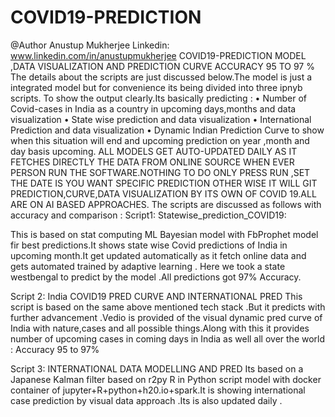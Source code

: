 # COVID19-PREDICTION
@Author Anustup Mukherjee 
Linkedin: www.linkedin.com/in/anustupmukherjee 
COVID19-PREDICTION MODEL ,DATA VISUALIZATION AND PREDICTION CURVE 
                                                            ACCURACY 95 TO 97 %  
The details about the scripts are just discussed below.The model is just a integrated model but for convenience its being divided into three ipnyb scripts. To show the output clearly.Its basically predicting : • Number of Covid-cases in India as a country in upcoming days,months and data visualization • State wise prediction and data visualization • International Prediction and data visualization • Dynamic Indian Prediction Curve to show when this situation will end and upcoming prediction on year ,month and day basis upcoming. 
ALL MODELS GET AUTO-UPDATED DAILY AS IT FETCHES DIRECTLY THE DATA FROM ONLINE SOURCE WHEN EVER PERSON RUN THE SOFTWARE.NOTHING TO DO ONLY PRESS RUN ,SET THE DATE IS YOU WANT SPECIFIC PREDICTION OTHER WISE IT WILL GIT PREDICTION,CURVE,DATA VISUALIZATION BY ITS OWN OF COVID 19.ALL ARE ON AI BASED APPROACHES. 
The scripts are discussed as follows with accuracy and comparison : 
Script1: Statewise_prediction_COVID19: 


This is based on stat computing ML Bayesian model with FbProphet model fir best predictions.It shows state wise Covid predictions of India in upcoming month.It get updated automatically as it fetch online data and gets automated trained by adaptive learning . 
Here we took a state westbengal to predict by the model .All predictions got 97% Accuracy. 

Script 2: India COVID19 PRED CURVE AND INTERNATIONAL PRED 
This script is based on the same above mentioned tech stack .But it predicts with further advancement .Vedio is provided of the visual dynamic pred curve of India with nature,cases and all possible things.Along with this it provides number of upcoming cases in coming days in India as well all over the world : 
Accuracy 95 to 97%

Script 3: INTERNATIONAL DATA MODELLING AND PRED 
Its based on a Japanese Kalman filter based on r2py R in Python script model with docker container of jupyter+R+python+h20.io+spark.It is showing international case prediction by visual data approach .Its is also updated daily . 
